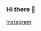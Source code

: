 ### Hi there 👋

<!--
**bfois/bfois** is a ✨ _special_ ✨ repository because its `README.md` (this file) appears on your GitHub profile.

Here are some ideas to get you started:

- 🔭 I’m currently working on Reacts Proyects
- 🌱 I’m currently learning Developer Web
- 📫 How to reach me: https://www.linkedin.com/in/brian-fois/
- I´m living in Argentina, South America.
-->
<div>
  <a href="https://www.instagram.com/foisbraian/">Instagram</a>
</div>
